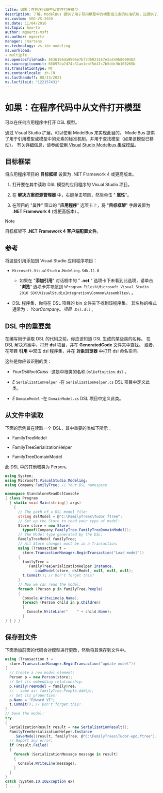 ```yaml
---
title: 如果：在程序代码中从文件打开模型
description: 了解，ModelBus 提供了用于引用模型中的模型或元素的标准机制，还提供了用于查找模型（如果该模型已移动）的标准机制。
ms.custom: SEO-VS-2020
ms.date: 11/04/2016
ms.topic: how-to
author: mgoertz-msft
ms.author: mgoertz
manager: jmartens
ms.technology: vs-ide-modeling
ms.workload:
- multiple
ms.openlocfilehash: 8636166da9506e7bf3d5923167e2a449b8000462
ms.sourcegitcommit: 68897da7d74c31ae1ebf5d47c7b5ddc9b108265b
ms.translationtype: MT
ms.contentlocale: zh-CN
ms.lasthandoff: 08/13/2021
ms.locfileid: "122157431"
---
```

# <a name="how-to-open-a-model-from-file-in-program-code"></a>如果：在程序代码中从文件打开模型

可以在任何应用程序中打开 DSL 模型。

通过 Visual Studio 扩展，可以使用 ModelBus 来实现此目的。 ModelBus 提供了用于引用模型或模型中的元素的标准机制，并用于查找模型（如果该模型已移动）。 有关详细信息，请参阅[使用 Visual Studio Modelbus 集成模型](../modeling/integrating-models-by-using-visual-studio-modelbus.md)。

## <a name="target-framework"></a>目标框架

将应用程序项目的 **目标框架** 设置为 .NET Framework 4 或更高版本。

1. 打开要在其中读取 DSL 模型的应用程序的 Visual Studio 项目。

2. 在 **解决方案资源管理器** 中，右键单击项目，然后单击 " **属性**"。

3. 在项目的 "属性" 窗口的 "**应用程序**" 选项卡上，将 "**目标框架**" 字段设置为 **.NET Framework 4** (或更高版本) 。

> [!NOTE]
> 目标框架不 **.NET Framework 4 客户端配置文件**。

## <a name="references"></a>参考

将这些引用添加到 Visual Studio 应用程序项目：

- `Microsoft.VisualStudio.Modeling.Sdk.11.0`

  - 如果在 "**添加引用**" 对话框中的 " **.net** " 选项卡下未看到此选项，请单击 "**浏览**" 选项卡并导航到 `%Program Files%\Microsoft Visual Studio 2010 SDK\VisualStudioIntegration\Common\Assemblies\` 。

- DSL 程序集，你将在 DSL 项目的 bin 文件夹下找到该程序集。 其名称的格式通常为： *YourCompany*。*项目* `.Dsl.dll` 。

## <a name="important-classes-in-the-dsl"></a>DSL 中的重要类

在编写用于读取 DSL 的代码之前，你应该知道 DSL 生成的某些类的名称。 在 DSL 解决方案中，打开 **dsl** 项目，并在 **GeneratedCode** 文件夹中查找。 或者，在项目 **引用** 中双击 dsl 程序集，并在 **对象浏览器** 中打开 dsl 命名空间。

这些是你应该识别的类：

- *YourDslRootClass* -这是中根类的名称 `DslDefinition.dsl` 。

- *E* `SerializationHelper` -在 `SerializationHelper.cs` DSL 项目中定义此类。

- *E* `DomainModel` -在 `DomainModel.cs` DSL 项目中定义此类。

## <a name="read-from-a-file"></a>从文件中读取

下面的示例旨在读取一个 DSL，其中重要的类如下所示：

- FamilyTreeModel

- FamilyTreeSerializationHelper

- FamilyTreeDomainModel

此 DSL 中的其他域类为 Person。

```csharp
using System;
using Microsoft.VisualStudio.Modeling;
using Company.FamilyTree; // Your DSL namespace

namespace StandaloneReadDslConsole
{ class Program
  { static void Main(string[] args)
    {
      // The path of a DSL model file:
      string dslModel = @"C:\FamilyTrees\Tudor.ftree";
      // Set up the Store to read your type of model:
      Store store = new Store(
        typeof(Company.FamilyTree.FamilyTreeDomainModel));
      // The Model type generated by the DSL:
      FamilyTreeModel familyTree;
      // All Store changes must be in a Transaction:
      using (Transaction t =
        store.TransactionManager.BeginTransaction("Load model"))
      {
        familyTree =
           FamilyTreeSerializationHelper.Instance.
              LoadModel(store, dslModel, null, null, null);
        t.Commit(); // Don't forget this!
      }
      // Now we can read the model:
      foreach (Person p in familyTree.People)
      {
        Console.WriteLine(p.Name);
        foreach (Person child in p.Children)
        {
          Console.WriteLine("    " + child.Name);
        }
} } } }
```

## <a name="save-to-a-file"></a>保存到文件

下面添加前面的代码会对模型进行更改，然后将其保存到文件中。

```csharp
using (Transaction t =
  store.TransactionManager.BeginTransaction("update model"))
{
  // Create a new model element:
  Person p = new Person(store);
  // Set its embedding relationship:
  p.FamilyTreeModel = familyTree;
  // - same as: familyTree.People.Add(p);
  // Set its properties:
  p.Name = "Edward VI";
  t.Commit(); // Don't forget this!
}
// Save the model:
try
{
  SerializationResult result = new SerializationResult();
  FamilyTreeSerializationHelper.Instance
    .SaveModel(result, familyTree, @"C:\FamilyTrees\Tudor-upd.ftree");
  // Report any error:
  if (result.Failed)
  {
    foreach (SerializationMessage message in result)
    {
      Console.WriteLine(message);
    }
  }
}
catch (System.IO.IOException ex)
{ ... }
```
